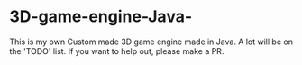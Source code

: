 # 3D-game-engine-Java-
This is my own Custom made 3D game engine made in Java. A lot will be on the 'TODO' list. If you want to help out, please make a PR.
